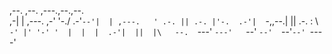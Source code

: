                                             
   ,--.         ,--.   ,---.,--.,--.        
 ,-|  | ,---. ,-'  '-./  .-'`--'|  | ,---.  
' .-. || .-. |'-.  .-'|  `-,,--.|  || .-. : 
\ `-' |' '-' '  |  |  |  .-'|  ||  |\   --. 
 `---'  `---'   `--'  `--'  `--'`--' `----' 
                                            
